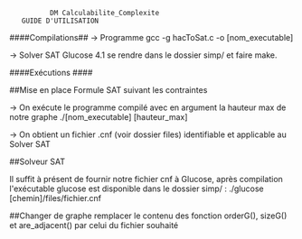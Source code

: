 			  DM Calculabilite_Complexite
	   GUIDE D'UTILISATION

####Compilations##
-> Programme
gcc -g hacToSat.c -o [nom_executable]

-> Solver SAT Glucose 4.1
se rendre dans le dossier simp/ et faire make.

####Exécutions ####

##Mise en place Formule SAT suivant les contraintes

-> On exécute le programme compilé avec en argument la hauteur max de notre graphe
./[nom_executable] [hauteur_max]

-> On obtient un fichier .cnf (voir dossier files) identifiable et applicable au Solver SAT 

##Solveur SAT

Il suffit à présent de fournir notre fichier cnf à Glucose, après compilation l'exécutable glucose est disponible dans le dossier simp/  :
./glucose [chemin]/files/fichier.cnf

##Changer de graphe
 remplacer le contenu des fonction orderG(), sizeG() et are_adjacent() par celui du fichier souhaité 